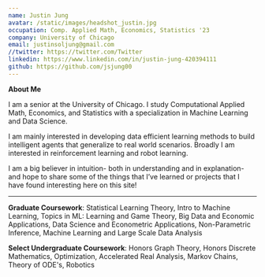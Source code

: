 ```yaml
---
name: Justin Jung
avatar: /static/images/headshot_justin.jpg
occupation: Comp. Applied Math, Economics, Statistics '23
company: University of Chicago
email: justinsoljung@gmail.com
//twitter: https://twitter.com/Twitter
linkedin: https://www.linkedin.com/in/justin-jung-420394111
github: https://github.com/jsjung00
---
```


**About Me**

I am a senior at the University of Chicago. I study Computational Applied Math, Economics, and Statistics with a specialization in Machine Learning and Data Science.

I am mainly interested in developing data efficient learning methods to build intelligent agents that generalize to real world scenarios. Broadly I am interested in reinforcement learning and robot learning.

I am a big believer in intuition- both in understanding and in explanation- and hope to share some of the things that I’ve learned or projects that I have found interesting here on this site!

---

**Graduate Coursework**: Statistical Learning Theory, Intro to Machine Learning, Topics in ML: Learning and Game Theory, Big Data and Economic Applications, Data Science and Econometric Applications, Non-Parametric Inference, Machine Learning and Large Scale Data Analysis

**Select Undergraduate Coursework**: Honors Graph Theory, Honors Discrete Mathematics, Optimization, Accelerated Real Analysis, Markov Chains, Theory of ODE's, Robotics
